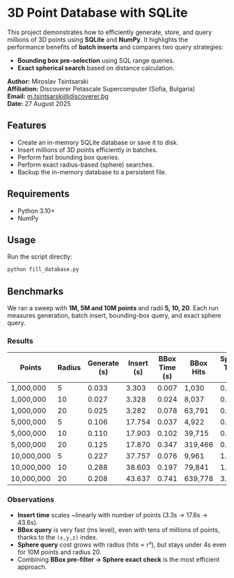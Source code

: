 

# 3D Point Database with SQLite

This project demonstrates how to efficiently generate, store, and query millions of 3D points using **SQLite** and **NumPy**.
It highlights the performance benefits of **batch inserts** and compares two query strategies:

* **Bounding box pre-selection** using SQL range queries.
* **Exact spherical search** based on distance calculation.

**Author:** Miroslav Tsintsarski  
**Affiliation:** Discoverer Petascale Supercomputer (Sofia, Bulgaria)  
**Email:** m.tsintsarski@discoverer.bg  
**Date:** 27 August 2025

## Features

* Create an in-memory SQLite database or save it to disk.
* Insert millions of 3D points efficiently in batches.
* Perform fast bounding box queries.
* Perform exact radius-based (sphere) searches.
* Backup the in-memory database to a persistent file.

## Requirements

* Python 3.10+
* NumPy

## Usage

Run the script directly:

```bash
python fill_database.py
```

## Benchmarks

We ran a sweep with **1M, 5M and 10M points** and radii **5, 10, 20**.
Each run measures generation, batch insert, bounding-box query, and exact sphere query.

### Results

| Points     | Radius | Generate (s) | Insert (s) | BBox Time (s) | BBox Hits | Sphere Time (s) | Sphere Hits |
| ---------- | ------ | ------------ | ---------- | ------------- | --------- | --------------- | ----------- |
| 1,000,000  | 5      | 0.033        | 3.303      | 0.007         | 1,030     | 0.183           | 545         |
| 1,000,000  | 10     | 0.027        | 3.328      | 0.024         | 8,037     | 0.182           | 4,262       |
| 1,000,000  | 20     | 0.025        | 3.282      | 0.078         | 63,791    | 0.195           | 33,536      |
| 5,000,000  | 5      | 0.106        | 17.754     | 0.037         | 4,922     | 0.900           | 2,659       |
| 5,000,000  | 10     | 0.110        | 17.903     | 0.102         | 39,715    | 0.899           | 20,840      |
| 5,000,000  | 20     | 0.125        | 17.870     | 0.347         | 319,466   | 0.994           | 167,283     |
| 10,000,000 | 5      | 0.227        | 37.757     | 0.076         | 9,961     | 1.849           | 5,266       |
| 10,000,000 | 10     | 0.288        | 38.603     | 0.197         | 79,841    | 1.796           | 41,822      |
| 10,000,000 | 20     | 0.208        | 43.637     | 0.741         | 639,778   | 3.536           | 335,155     |

### Observations

* **Insert time** scales \~linearly with number of points (3.3s → 17.8s → 43.6s).
* **BBox query** is very fast (ms level), even with tens of millions of points, thanks to the `(x,y,z)` index.
* **Sphere query** cost grows with radius (hits ∝ r³), but stays under 4s even for 10M points and radius 20.
* Combining **BBox pre-filter → Sphere exact check** is the most efficient approach.
